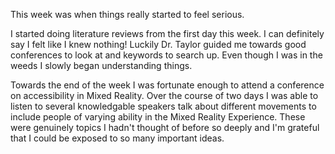 This week was when things really started to feel serious.

I started doing literature reviews from the first day this week. I can definitely say I felt like I knew nothing! Luckily Dr. Taylor guided me towards good conferences to look at and keywords to search up. Even though I was in the weeds I slowly began understanding things.

Towards the end of the week I was fortunate enough to attend a conference on accessibility in Mixed Reality. Over the course of two days I was able to listen to several knowledgable speakers talk about different movements to include people of varying ability in the Mixed Reality Experience. These were genuinely topics I hadn't thought of before so deeply and I'm grateful that I could be exposed to so many important ideas.
